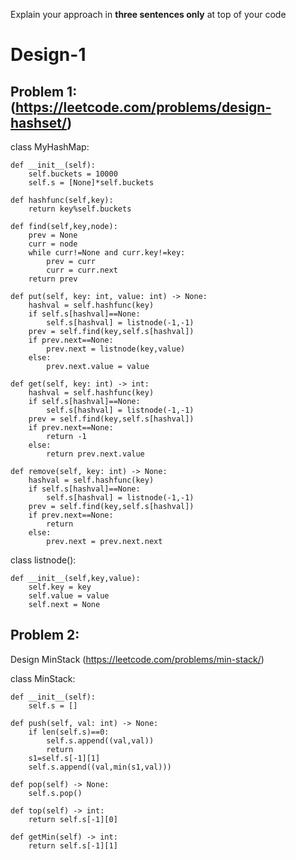 Explain your approach in **three sentences only** at top of your code

# Design-1

## Problem 1:(https://leetcode.com/problems/design-hashset/)

class MyHashMap:

    def __init__(self):
        self.buckets = 10000
        self.s = [None]*self.buckets
    
    def hashfunc(self,key):
        return key%self.buckets
    
    def find(self,key,node):
        prev = None
        curr = node
        while curr!=None and curr.key!=key:
            prev = curr
            curr = curr.next
        return prev

    def put(self, key: int, value: int) -> None:
        hashval = self.hashfunc(key)
        if self.s[hashval]==None:
            self.s[hashval] = listnode(-1,-1)
        prev = self.find(key,self.s[hashval])
        if prev.next==None:
            prev.next = listnode(key,value)
        else:
            prev.next.value = value

    def get(self, key: int) -> int:
        hashval = self.hashfunc(key)
        if self.s[hashval]==None:
            self.s[hashval] = listnode(-1,-1)
        prev = self.find(key,self.s[hashval])
        if prev.next==None:
            return -1
        else:
            return prev.next.value

    def remove(self, key: int) -> None:
        hashval = self.hashfunc(key)
        if self.s[hashval]==None:
            self.s[hashval] = listnode(-1,-1)
        prev = self.find(key,self.s[hashval])
        if prev.next==None:
            return
        else:
            prev.next = prev.next.next

class listnode():

    def __init__(self,key,value):
        self.key = key
        self.value = value
        self.next = None
        

## Problem 2:
Design MinStack (https://leetcode.com/problems/min-stack/)

class MinStack:

    def __init__(self):
        self.s = []        

    def push(self, val: int) -> None:
        if len(self.s)==0:
            self.s.append((val,val))
            return 
        s1=self.s[-1][1]
        self.s.append((val,min(s1,val)))

    def pop(self) -> None:
        self.s.pop()

    def top(self) -> int:
        return self.s[-1][0]

    def getMin(self) -> int:
        return self.s[-1][1]


